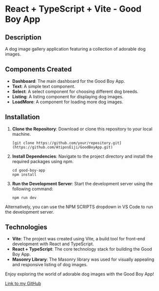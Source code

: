 # React + TypeScript + Vite - Good Boy App

## Description
A dog image gallery application featuring a collection of adorable dog images.

## Components Created
- **Dashboard**: The main dashboard for the Good Boy App.
- **Text**: A simple text component.
- **Select**: A select component for choosing different dog breeds.
- **Listing**: A listing component for displaying dog images.
- **LoadMore**: A component for loading more dog images.

## Installation

1. **Clone the Repository**: Download or clone this repository to your local machine.

   ```shell
   [git clone https://github.com/your/repository.git](https://github.com/AtiposEiji/GoodBoyApp.git)

2. **Install Dependencies**: Navigate to the project directory and install the required packages using npm.

   ```shell
   cd good-boy-app
   npm install
3. **Run the Development Server**: Start the development server using the following command:

   ```shell
   npm run dev
Alternatively, you can use the NPM SCRIPTS dropdown in VS Code to run the development server.

## Technologies
- **Vite**: The project was created using Vite, a build tool for front-end development with React and TypeScript.
- **React + TypeScript**: The core technology stack for building the Good Boy App.
- **Masonry Library**: The Masonry library was used for visually appealing and responsive listing of dog images.

Enjoy exploring the world of adorable dog images with the Good Boy App!

[Link to my GitHub](https://github.com/AtiposEiji)
